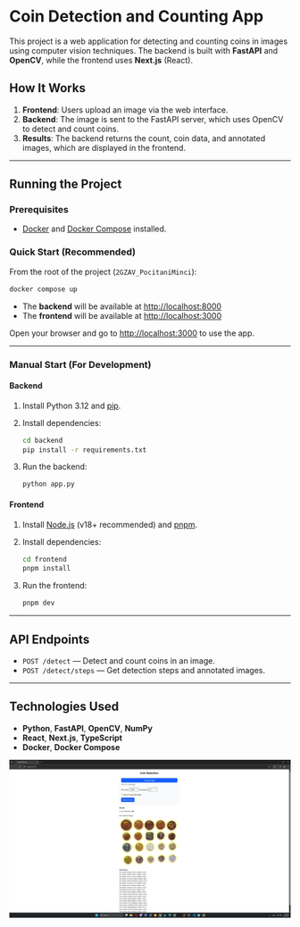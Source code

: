 # Coin Detection and Counting App

This project is a web application for detecting and counting coins in images using computer vision techniques. The backend is built with **FastAPI** and **OpenCV**, while the frontend uses **Next.js** (React).

## How It Works

1. **Frontend**: Users upload an image via the web interface.
2. **Backend**: The image is sent to the FastAPI server, which uses OpenCV to detect and count coins.
3. **Results**: The backend returns the count, coin data, and annotated images, which are displayed in the frontend.

---

## Running the Project

### Prerequisites

- [Docker](https://www.docker.com/) and [Docker Compose](https://docs.docker.com/compose/) installed.

### Quick Start (Recommended)

From the root of the project (`2GZAV_PocitaniMinci`):

```bash
docker compose up
```

- The **backend** will be available at [http://localhost:8000](http://localhost:8000)
- The **frontend** will be available at [http://localhost:3000](http://localhost:3000)

Open your browser and go to [http://localhost:3000](http://localhost:3000) to use the app.

---

### Manual Start (For Development)

#### Backend

1. Install Python 3.12 and [pip](https://pip.pypa.io/en/stable/).
2. Install dependencies:

    ```bash
    cd backend
    pip install -r requirements.txt
    ```

3. Run the backend:

    ```bash
    python app.py
    ```

#### Frontend

1. Install [Node.js](https://nodejs.org/) (v18+ recommended) and [pnpm](https://pnpm.io/).
2. Install dependencies:

    ```bash
    cd frontend
    pnpm install
    ```

3. Run the frontend:

    ```bash
    pnpm dev
    ```

---

## API Endpoints

- `POST /detect` — Detect and count coins in an image.
- `POST /detect/steps` — Get detection steps and annotated images.

---

## Technologies Used

- **Python**, **FastAPI**, **OpenCV**, **NumPy**
- **React**, **Next.js**, **TypeScript**
- **Docker**, **Docker Compose**

![Coin Detector App](demonstration.png)
